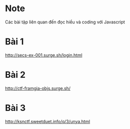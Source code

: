 # Note

Các bài tập liên quan đến đọc hiểu và coding với Javascript

# Bài 1

http://secs-ex-001.surge.sh/login.html

# Bài 2

http://ctf-framgia-objs.surge.sh/

# Bài 3

http://ksnctf.sweetduet.info/q/3/unya.html
